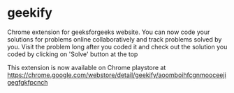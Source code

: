 # geekify
Chrome extension for geeksforgeeks website. You can now code your solutions for problems online collaboratively and track problems solved by you. 
Visit the problem long after you coded it and check out the solution you coded by clicking on 'Solve' button at the top<br/>

This extension is now available on Chrome playstore at https://chrome.google.com/webstore/detail/geekify/aoomboihfcgnmooceejigegfgkfpcnch
